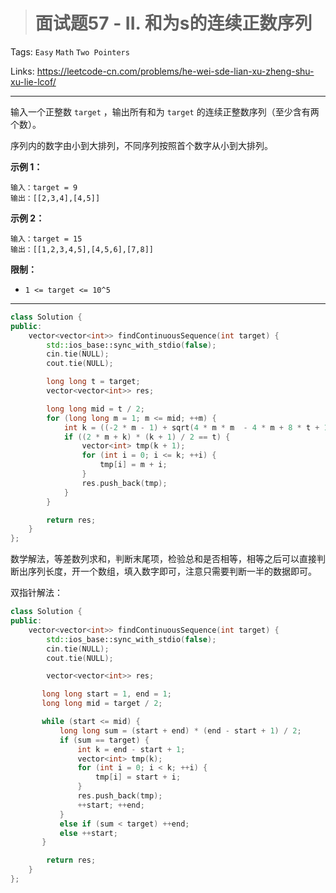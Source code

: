 > # 面试题57 - II. 和为s的连续正数序列

Tags: `Easy` `Math` `Two Pointers`

Links: <https://leetcode-cn.com/problems/he-wei-sde-lian-xu-zheng-shu-xu-lie-lcof/>

----

输入一个正整数 `target` ，输出所有和为 `target` 的连续正整数序列（至少含有两个数）。

序列内的数字由小到大排列，不同序列按照首个数字从小到大排列。

**示例 1：**

```
输入：target = 9
输出：[[2,3,4],[4,5]]
```

**示例 2：**

```
输入：target = 15
输出：[[1,2,3,4,5],[4,5,6],[7,8]]
```

**限制：**

- `1 <= target <= 10^5`

-----

```c++
class Solution {
public:
    vector<vector<int>> findContinuousSequence(int target) {
        std::ios_base::sync_with_stdio(false);
        cin.tie(NULL);
        cout.tie(NULL);

        long long t = target;
        vector<vector<int>> res;

        long long mid = t / 2;
        for (long long m = 1; m <= mid; ++m) {
            int k = ((-2 * m - 1) + sqrt(4 * m * m  - 4 * m + 8 * t + 1)) / 2;
            if ((2 * m + k) * (k + 1) / 2 == t) {
                vector<int> tmp(k + 1);
                for (int i = 0; i <= k; ++i) {
                    tmp[i] = m + i;
                }
                res.push_back(tmp);
            }
        }

        return res;
    }
};
```

数学解法，等差数列求和，判断末尾项，检验总和是否相等，相等之后可以直接判断出序列长度，开一个数组，填入数字即可，注意只需要判断一半的数据即可。

双指针解法：

```c++
class Solution {
public:
    vector<vector<int>> findContinuousSequence(int target) {
        std::ios_base::sync_with_stdio(false);
        cin.tie(NULL);
        cout.tie(NULL);

        vector<vector<int>> res;

       long long start = 1, end = 1;
       long long mid = target / 2;

       while (start <= mid) {
           long long sum = (start + end) * (end - start + 1) / 2;
           if (sum == target) {
               int k = end - start + 1;
               vector<int> tmp(k);
               for (int i = 0; i < k; ++i) {
                   tmp[i] = start + i;
               }
               res.push_back(tmp);
               ++start; ++end;
           }
           else if (sum < target) ++end;
           else ++start;
       }

        return res;
    }
};
```

